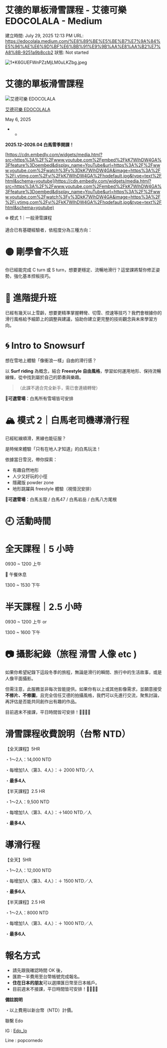 # 艾德的單板滑雪課程 - 艾德可樂 EDOCOLALA - Medium

建立時間: July 29, 2025 12:13 PM
URL: https://edocolala.medium.com/%E8%89%BE%E5%BE%B7%E7%9A%84%E5%96%AE%E6%9D%BF%E6%BB%91%E9%9B%AA%E8%AA%B2%E7%A8%8B-9251a9b8ccb2
狀態: Not started

![1*K6GUEFWnPZzMjLM0uLKZbg.jpeg](1K6GUEFWnPZzMjLM0uLKZbg.jpeg)

# 艾德的單板滑雪課程

![艾德可樂 EDOCOLALA](https://miro.medium.com/v2/resize:fill:32:32/1*3_V6yImdBCNZ07E8POg-Gg@2x.jpeg)

[艾德可樂 EDOCOLALA](https://edocolala.medium.com/?source=post_page---byline--9251a9b8ccb2---------------------------------------)

May 6, 2025

- -

**2025.12–2026.04 白馬雪季開課！**

[https://cdn.embedly.com/widgets/media.html?src=https%3A%2F%2Fwww.youtube.com%2Fembed%2FkK7WIhDW4GA%3Ffeature%3Doembed&display_name=YouTube&url=https%3A%2F%2Fwww.youtube.com%2Fwatch%3Fv%3DkK7WIhDW4GA&image=https%3A%2F%2Fi.ytimg.com%2Fvi%2FkK7WIhDW4GA%2Fhqdefault.jpg&type=text%2Fhtml&schema=youtube](https://cdn.embedly.com/widgets/media.html?src=https%3A%2F%2Fwww.youtube.com%2Fembed%2FkK7WIhDW4GA%3Ffeature%3Doembed&display_name=YouTube&url=https%3A%2F%2Fwww.youtube.com%2Fwatch%3Fv%3DkK7WIhDW4GA&image=https%3A%2F%2Fi.ytimg.com%2Fvi%2FkK7WIhDW4GA%2Fhqdefault.jpg&type=text%2Fhtml&schema=youtube)

❄️ 模式 1｜一般滑雪課程

適合已有基礎經驗者，依程度分為三種方向：

# 🟡 剛學會不久班

你已經能完成 C turn 或 S turn，想要更穩定、流暢地滑行？這堂課將幫你修正姿勢，強化基本控板技巧。

# 🔵 進階提升班

已經有幾天以上雪齡，想要更精準掌握轉彎、切雪、控速等技巧？我們會根據你的滑行風格給予細節上的調整與建議，協助你建立更完整的技術觀念與未來學習方向。

# 🌀 Intro to Snowsurf

想在雪地上體驗「像衝浪一樣」自由的滑行感？

以 **Surf riding** 為概念，結合 **Freestyle 自由風格**，學習如何運用地形、保持流暢線條，從中找到屬於自己的節奏與樂趣。

> （此課不適合完全新手，需已會連續轉彎）
> 

📍**可選雪場**：白馬所有雪場皆可安排

# 🏔️ 模式 2｜白馬老司機導滑行程

已經紅線順滑，黑線也能征服？

是時候來體驗「只有在地人才知道」的白馬玩法！

依據當日雪況，帶你探索：

- 有趣自然地形
- 人少又好玩的小徑
- 隱藏版 powder zone
- 地形跳躍與 freestyle 體驗（視情況安排）

📍**可選雪場**：白馬五龍 / 白馬47 / 白馬岩岳 / 白馬八方尾根

# 🕘 活動時間

# 全天課程｜5 小時

0930 ~ 1200 上午

🍱 午餐休息

1300 ~ 1530 下午

# 半天課程｜2.5 小時

0930 ~ 1200 上午 or

1300 ~ 1600 下午

# 📷 攝影紀錄（旅程 滑雪 人像 etc )

如果你希望紀錄下這段冬季的旅程，無論是滑行的瞬間、旅行中的生活故事，或是人像平面攝影。

但需注意，此服務並非每次皆能提供。如果你有以上或其他影像需求，並願意接受 **不修片、不修圖**，且完全信任艾德的拍攝風格，我們可以先進行交流，聚焦討論，再評估是否能共同創作出有趣的作品。

目前週末不接課，平日時間皆可安排！🤜🏻🤛🏻

# 滑雪課程收費說明（台幣 NTD）

【全天課程】5HR

・1～2人：14,000 NTD

・每增加1人（第3、4人）：＋ 2000 NTD／人

・**最多4人**

【半天課程】2.5 HR

・1～2人：9,500 NTD

・每增加1人（第3、4人）：＋1400 NTD／人

・**最多4人**

# 導滑行程

【全天】5HR

・1～2人：12,000 NTD

・每增加1人（第3、4人）：＋ 1500 NTD／人

・**最多6人**

【半天課程】2.5 HR

・1～2人：8000 NTD

・每增加1人（第3、4人）：＋ 1000 NTD／人

・**最多6人**

# 報名方式

- 請先跟我確認時間 OK 後，
- 匯款一半費用至台幣帳號完成報名。
- **住在日本的朋友**可以選擇匯日幣至日本帳戶。
- 目前週末不接課，平日時間皆可安排！🤜🏻🤛🏻

**備註說明**

・以上費用以新台幣（NTD）計價。

聯繫 Edo

IG : [Edo_lo](https://www.instagram.com/edo_lo/)

Line : popcornedo